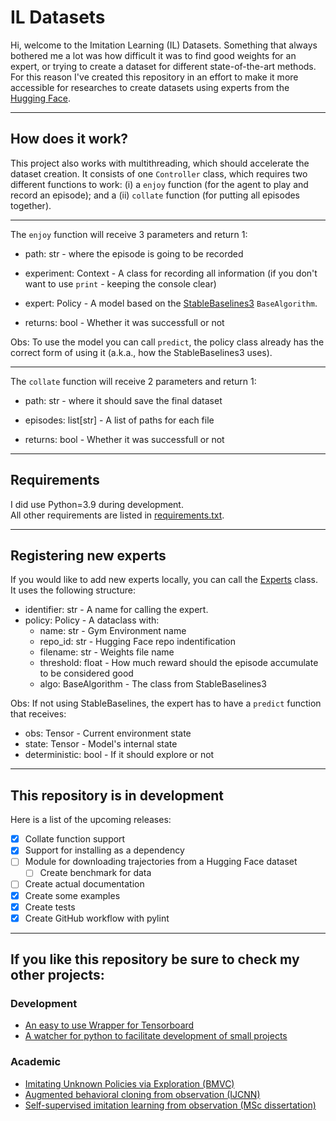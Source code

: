 # IL Datasets

Hi, welcome to the Imitation Learning (IL) Datasets.
Something that always bothered me a lot was how difficult it was to find good weights for an expert, or trying to create a dataset for different state-of-the-art methods.
For this reason I've created this repository in an effort to make it more accessible for researches to create datasets using experts from the [Hugging Face](https://huggingface.co/models?pipeline_tag=reinforcement-learning).

--- 
## How does it work?

This project also works with multithreading, which should accelerate the dataset creation.
It consists of one ``Controller`` class, which requires two different functions to work: (i) a ``enjoy`` function (for the agent to play and record an episode); and a (ii) ``collate`` function (for putting all episodes together).

---

The ``enjoy`` function will receive 3 parameters and return 1:

* path: str - where the episode is going to be recorded
* experiment: Context - A class for recording all information (if you don't want to use `print` - keeping the console clear)
* expert: Policy - A model based on the [StableBaselines3](https://stable-baselines3.readthedocs.io/en/master/) `BaseAlgorithm`.

* returns: bool - Whether it was successfull or not

Obs: To use the model you can call ``predict``, the policy class already has the correct form of using it (a.k.a., how the StableBaselines3 uses).

---

The ``collate`` function will receive 2 parameters and return 1:

* path: str - where it should save the final dataset
* episodes: list\[str\] - A list of paths for each file

* returns: bool - Whether it was successfull or not


---
## Requirements

I did use Python=3.9 during development. \
All other requirements are listed in [requirements.txt](./requirements.txt).

---
## Registering new experts

If you would like to add new experts locally, you can call the [Experts](./utils/experts.py) class. It uses the following structure:

* identifier: str - A name for calling the expert.
* policy: Policy - A dataclass with:
    * name: str - Gym Environment name
    * repo_id: str - Hugging Face repo indentification
    * filename: str - Weights file name
    * threshold: float - How much reward should the episode accumulate to be considered good
    * algo: BaseAlgorithm - The class from StableBaselines3

Obs: If not using StableBaselines, the expert has to have a `predict` function that receives:

* obs: Tensor - Current environment state
* state: Tensor - Model's internal state
* deterministic: bool - If it should explore or not

---
## This repository is in development

Here is a list of the upcoming releases:

- [x] Collate function support
- [X] Support for installing as a dependency
- [ ] Module for downloading trajectories from a Hugging Face dataset 
    - [ ] Create benchmark for data
- [ ] Create actual documentation
- [X] Create some examples
- [X] Create tests
- [X] Create GitHub workflow with pylint
 
---

## If you like this repository be sure to check my other projects:

### Development
- [An easy to use Wrapper for Tensorboard](https://github.com/NathanGavenski/Tensorboard-Wrapper)
- [A watcher for python to facilitate development of small projects](https://github.com/NathanGavenski/python-watcher)

### Academic
- [Imitating Unknown Policies via Exploration (BMVC)](https://arxiv.org/pdf/2008.05660.pdf)
- [Augmented behavioral cloning from observation (IJCNN)](https://arxiv.org/pdf/2004.13529.pdf)
- [Self-supervised imitation learning from observation (MSc dissertation)](https://repositorio.pucrs.br/dspace/bitstream/10923/17536/1/000500266-Texto%2Bcompleto-0.pdf)

